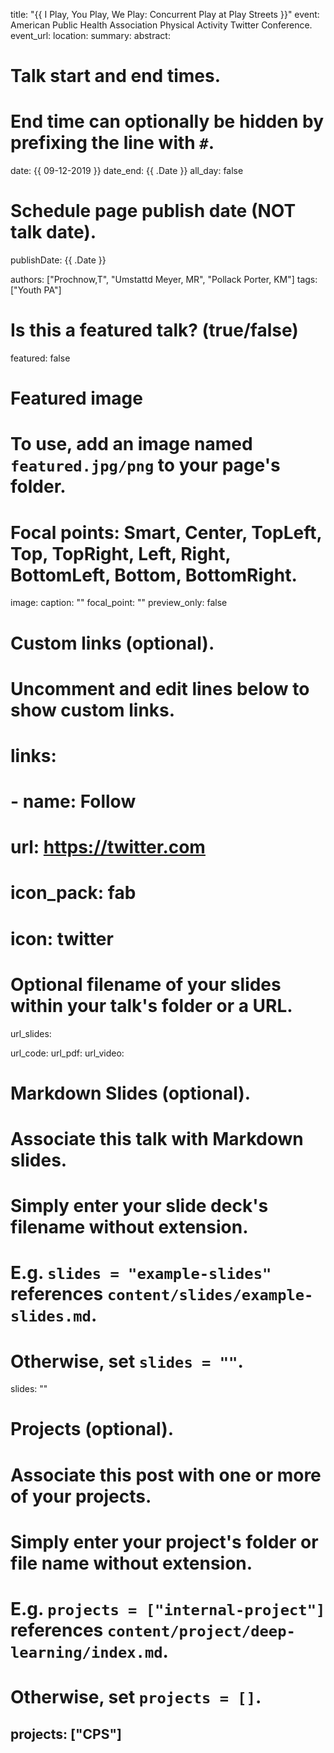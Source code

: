 title: "{{ I Play, You Play, We Play: Concurrent Play at Play Streets }}"
event: American Public Health Association Physical Activity Twitter Conference.
event_url:
location:
summary:
abstract:

# Talk start and end times.
#   End time can optionally be hidden by prefixing the line with `#`.
date: {{ 09-12-2019 }}
date_end: {{ .Date }}
all_day: false

# Schedule page publish date (NOT talk date).
publishDate: {{ .Date }}

authors: ["Prochnow,T", "Umstattd Meyer, MR", "Pollack Porter, KM"]
tags: ["Youth PA"]

# Is this a featured talk? (true/false)
featured: false

# Featured image
# To use, add an image named `featured.jpg/png` to your page's folder. 
# Focal points: Smart, Center, TopLeft, Top, TopRight, Left, Right, BottomLeft, Bottom, BottomRight.
image:
  caption: ""
  focal_point: ""
  preview_only: false

# Custom links (optional).
#   Uncomment and edit lines below to show custom links.
# links:
# - name: Follow
#   url: https://twitter.com
#   icon_pack: fab
#   icon: twitter

# Optional filename of your slides within your talk's folder or a URL.
url_slides:

url_code:
url_pdf:
url_video:

# Markdown Slides (optional).
#   Associate this talk with Markdown slides.
#   Simply enter your slide deck's filename without extension.
#   E.g. `slides = "example-slides"` references `content/slides/example-slides.md`.
#   Otherwise, set `slides = ""`.
slides: ""

# Projects (optional).
#   Associate this post with one or more of your projects.
#   Simply enter your project's folder or file name without extension.
#   E.g. `projects = ["internal-project"]` references `content/project/deep-learning/index.md`.
#   Otherwise, set `projects = []`.
projects: ["CPS"]
---
